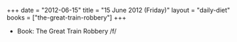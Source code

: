 +++
date = "2012-06-15"
title = "15 June 2012 (Friday)"
layout = "daily-diet"
books = ["the-great-train-robbery"]
+++


* Book: The Great Train Robbery /f/